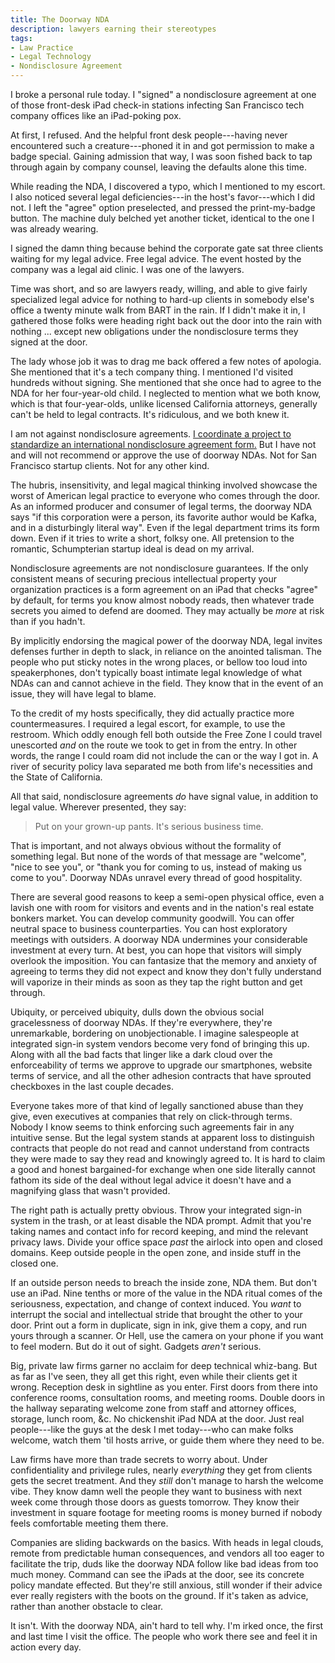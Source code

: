 ```yaml
---
title: The Doorway NDA
description: lawyers earning their stereotypes
tags:
- Law Practice
- Legal Technology
- Nondisclosure Agreement
---
```


I broke a personal rule today.  I "signed" a nondisclosure agreement at one of those front-desk iPad check-in stations infecting San Francisco tech company offices like an iPad-poking pox.

At first, I refused.  And the helpful front desk people---having never encountered such a creature---phoned it in and got permission to make a badge special.  Gaining admission that way, I was soon fished back to tap through again by company counsel, leaving the defaults alone this time.

While reading the NDA, I discovered a typo, which I mentioned to my escort.  I also noticed several legal deficiencies---in the host's favor---which I did not.  I left the "agree" option preselected, and pressed the print-my-badge button.  The machine duly belched yet another ticket, identical to the one I was already wearing.

I signed the damn thing because behind the corporate gate sat three clients waiting for my legal advice.  Free legal advice.  The event hosted by the company was a legal aid clinic.  I was one of the lawyers.

Time was short, and so are lawyers ready, willing, and able to give fairly specialized legal advice for nothing to hard-up clients in somebody else's office a twenty minute walk from BART in the rain.  If I didn't make it in, I gathered those folks were heading right back out the door into the rain with nothing ... except new obligations under the nondisclosure terms they signed at the door.

The lady whose job it was to drag me back offered a few notes of apologia.  She mentioned that it's a tech company thing.  I mentioned I'd visited hundreds without signing.  She mentioned that she once had to agree to the NDA for her four-year-old child.  I neglected to mention what we both know, which is that four-year-olds, unlike licensed California attorneys, generally can't be held to legal contracts.  It's ridiculous, and we both knew it.

I am not against nondisclosure agreements.  [I coordinate a project to standardize an international nondisclosure agreement form.](https://waypointnda.com)  But I have not and will not recommend or approve the use of doorway NDAs.  Not for San Francisco startup clients.  Not for any other kind.

The hubris, insensitivity, and legal magical thinking involved showcase the worst of American legal practice to everyone who comes through the door.  As an informed producer and consumer of legal terms, the doorway NDA says "if this corporation were a person, its favorite author would be Kafka, and in a disturbingly literal way".  Even if the legal department trims its form down.  Even if it tries to write a short, folksy one.  All pretension to the romantic, Schumpterian startup ideal is dead on my arrival.

Nondisclosure agreements are not nondisclosure guarantees.  If the only consistent means of securing precious intellectual property your organization practices is a form agreement on an iPad that checks "agree" by default, for terms you know almost nobody reads, then whatever trade secrets you aimed to defend are doomed.  They may actually be _more_ at risk than if you hadn't.

By implicitly endorsing the magical power of the doorway NDA, legal invites defenses further in depth to slack, in reliance on the anointed talisman.  The people who put sticky notes in the wrong places, or bellow too loud into speakerphones, don't typically boast intimate legal knowledge of what NDAs can and cannot achieve in the field.  They know that in the event of an issue, they will have legal to blame.

To the credit of my hosts specifically, they did actually practice more countermeasures.  I required a legal escort, for example, to use the restroom.  Which oddly enough fell both outside the Free Zone I could travel unescorted _and_ on the route we took to get in from the entry.  In other words, the range I could roam did not include the can or the way I got in.  A river of security policy lava separated me both from life's necessities and the State of California.

All that said, nondisclosure agreements _do_ have signal value, in addition to legal value.  Wherever presented, they say:

> Put on your grown-up pants.  It's serious business time.

That is important, and not always obvious without the formality of something legal.  But none of the words of that message are "welcome", "nice to see you", or "thank you for coming to us, instead of making us come to you".  Doorway NDAs unravel every thread of good hospitality.

There are several good reasons to keep a semi-open physical office, even a lavish one with room for visitors and events and in the nation's real estate bonkers market.   You can develop community goodwill.  You can offer neutral space to business counterparties.  You can host exploratory meetings with outsiders.  A doorway NDA undermines your considerable investment at every turn.  At best, you can hope that visitors will simply overlook the imposition.  You can fantasize that the memory and anxiety of agreeing to terms they did not expect and know they don't fully understand will vaporize in their minds as soon as they tap the right button and get through.

Ubiquity, or perceived ubiquity, dulls down the obvious social gracelessness of doorway NDAs.  If they're everywhere, they're unremarkable, bordering on unobjectionable.  I imagine salespeople at integrated sign-in system vendors become very fond of bringing this up.  Along with all the bad facts that linger like a dark cloud over the enforceability of terms we approve to upgrade our smartphones, website terms of service, and all the other adhesion contracts that have sprouted checkboxes in the last couple decades.

Everyone takes more of that kind of legally sanctioned abuse than they give, even executives at companies that rely on click-through terms.  Nobody I know seems to think enforcing such agreements fair in any intuitive sense.  But the legal system stands at apparent loss to distinguish contracts that people do not read and cannot understand from contracts they were made to say they read and knowingly agreed to.  It is hard to claim a good and honest bargained-for exchange when one side literally cannot fathom its side of the deal without legal advice it doesn't have and a magnifying glass that wasn't provided.

The right path is actually pretty obvious.  Throw your integrated sign-in system in the trash, or at least disable the NDA prompt.  Admit that you're taking names and contact info for record keeping, and mind the relevant privacy laws.  Divide your office space _past_ the airlock into open and closed domains.  Keep outside people in the open zone, and inside stuff in the closed one.

If an outside person needs to breach the inside zone, NDA them.  But don't use an iPad.  Nine tenths or more of the value in the NDA ritual comes of the seriousness, expectation, and change of context induced.  You _want_ to interrupt the social and intellectual stride that brought the other to your door.  Print out a form in duplicate, sign in ink, give them a copy, and run yours through a scanner.  Or Hell, use the camera on your phone if you want to feel modern.  But do it out of sight.  Gadgets _aren't_ serious.

Big, private law firms garner no acclaim for deep technical whiz-bang.  But as far as I've seen, they all get this right, even while their clients get it wrong.  Reception desk in sightline as you enter.  First doors from there into conference rooms, consultation rooms, and meeting rooms.  Double doors in the hallway separating welcome zone from staff and attorney offices, storage, lunch room, &c.  No chickenshit iPad NDA at the door.  Just real people---like the guys at the desk I met today---who can make folks welcome, watch them 'til hosts arrive, or guide them where they need to be.

Law firms have more than trade secrets to worry about.  Under confidentiality and privilege rules, nearly _everything_ they get from clients gets the secret treatment.  And they _still_ don't manage to harsh the welcome vibe.  They know damn well the people they want to business with next week come through those doors as guests tomorrow.  They know their investment in square footage for meeting rooms is money burned if nobody feels comfortable meeting them there.

Companies are sliding backwards on the basics.  With heads in legal clouds, remote from predictable human consequences, and vendors all too eager to facilitate the trip, duds like the doorway NDA follow like bad ideas from too much money.  Command can see the iPads at the door, see its concrete policy mandate effected.  But they're still anxious, still wonder if their advice ever really registers with the boots on the ground.  If it's taken as advice, rather than another obstacle to clear.

It isn't.  With the doorway NDA, ain't hard to tell why.  I'm irked once, the first and last time I visit the office.  The people who work there see and feel it in action every day.
